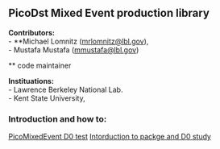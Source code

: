 ## PicoDst Mixed Event production library  

**Contributors:**  
                - **Michael Lomnitz (mrlomnitz@lbl.gov),  
                - Mustafa Mustafa (mmustafa@lbl.gov)

** code maintainer
                  
**Instituations:**  
                - Lawrence Berkeley National Lab.  
                - Kent State University,  

### Introduction and how to:  
[PicoMixedEvent D0 test](https://drupal.star.bnl.gov/STAR/blog/mlomnitz/event-mixing-d0-2014-200-gev)
[Intorduction to packge and D0 study](http://www.star.bnl.gov/protected/heavy/mlomnitz/PicoMixedEvent/PicoMixedEvent.pdf)
